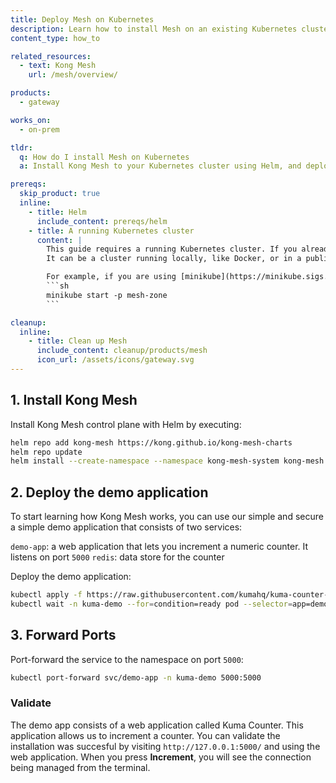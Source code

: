 ```yaml
---
title: Deploy Mesh on Kubernetes
description: Learn how to install Mesh on an existing Kubernetes cluster, and deploy the Kong Mesh demo application.
content_type: how_to

related_resources:
  - text: Kong Mesh
    url: /mesh/overview/

products:
  - gateway

works_on:
  - on-prem

tldr:
  q: How do I install Mesh on Kubernetes
  a: Install Kong Mesh to your Kubernetes cluster using Helm, and deploy the Mesh demo application.

prereqs:
  skip_product: true 
  inline:
    - title: Helm
      include_content: prereqs/helm
    - title: A running Kubernetes cluster
      content: |
        This guide requires a running Kubernetes cluster. If you already have a Kubernetes cluster running, you can skip this step. 
        It can be a cluster running locally, like Docker, or in a public cloud like AWS EKS, GCP GKE, etc.

        For example, if you are using [minikube](https://minikube.sigs.k8s.io/docs/):
        ```sh
        minikube start -p mesh-zone
        ```

cleanup:
  inline:
    - title: Clean up Mesh
      include_content: cleanup/products/mesh
      icon_url: /assets/icons/gateway.svg
---
```


## 1. Install Kong Mesh

Install Kong Mesh control plane with Helm by executing:

```sh
helm repo add kong-mesh https://kong.github.io/kong-mesh-charts
helm repo update
helm install --create-namespace --namespace kong-mesh-system kong-mesh kong-mesh/kong-mesh
```

## 2. Deploy the demo application

To start learning how Kong Mesh works, you can use our simple and secure a simple demo application that consists of two services:

`demo-app`: a web application that lets you increment a numeric counter. It listens on port `5000`
`redis`: data store for the counter

Deploy the demo application: 

```sh
kubectl apply -f https://raw.githubusercontent.com/kumahq/kuma-counter-demo/master/demo.yaml
kubectl wait -n kuma-demo --for=condition=ready pod --selector=app=demo-app --timeout=90s
```

## 3. Forward Ports

Port-forward the service to the namespace on port `5000`:

```sh
kubectl port-forward svc/demo-app -n kuma-demo 5000:5000
```

### Validate

The demo app consists of a web application called Kuma Counter. This application allows us to increment a counter. You can validate the installation was succesful by visiting `http://127.0.0.1:5000/` and using the web application. When you press **Increment**, you will see the connection being managed from the terminal.
